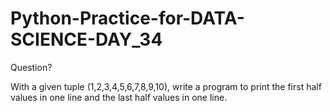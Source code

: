 # Python-Practice-for-DATA-SCIENCE-DAY_34
Question?

With a given tuple (1,2,3,4,5,6,7,8,9,10), write a program to print the first half values in one line and the last half values in one line.
